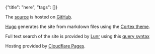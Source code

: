 {"title": "here", "tags": []}

The [source](https://github.com/melvinzhang/garden) is hosted on [GitHub](https://github.com/).

[Hugo](https://gohugo.io/) generates the site from markdown files using the [Cortex theme](https://github.com/melvinzhang/cortex).

Full text search of the site is provided by [Lunr](https://lunrjs.com/) using this [query syntax](https://lunrjs.com/guides/searching.html)

Hosting provided by [Cloudflare Pages](https://pages.cloudflare.com/).

